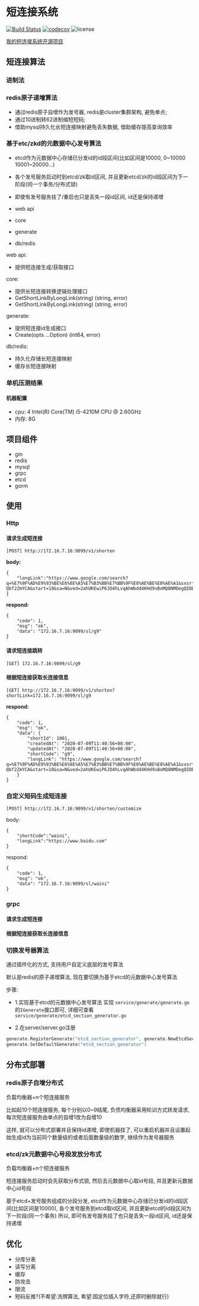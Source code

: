 # 短连接系统

[![Build Status](https://travis-ci.org/liangjfblue/shortlink.svg?branch=master)](https://travis-ci.org/liangjfblue/shortlink)
[![codecov](https://codecov.io/gh/liangjfblue/shortlink/branch/master/graph/badge.svg)](https://codecov.io/gh/liangjfblue/shortlink)
![license](https://img.shields.io/badge/license-Apache--2.0-green.svg)

[我的短连接系统开源项目](https://github.com/liangjfblue/shortlink)

## 短连接算法
### 进制法
### redis原子递增算法
- 通过redis原子自增作为发号器, redis是cluster集群架构, 避免单点; 
- 通过10进制转62进制缩短短码; 
- 借助mysql持久化长短连接映射避免丢失数据, 借助缓存提高查询效率


### 基于etc/zkd的元数据中心发号算法
- etcd作为元数据中心存储已分发id的id段区间(比如区间是10000, 0~10000 10001~20000...)
- 各个发号服务启动时到etcd/zk取id区间, 并且更新etcd/zk的id段区间为下一阶段(同一个事务/分布式锁)
- 即使有发号服务挂了/重启也只是丢失一段id区间, id还是保持递增

- web api
- core
- generate
- db/redis

web api:
- 提供短连接生成/获取接口

core:
- 提供长短连接转换逻辑处理接口
- GetShortLinkByLongLink(string) (string, error)
- GetShortLinkByLongLink(string) (string, error)

generate:
- 提供短连接id生成接口
- Create(opts ...Option) (int64, error)

db/redis:
- 持久化存储长短连接映射
- 缓存长短连接映射

### 单机压测结果
#### 机器配置
- cpu: 4  Intel(R) Core(TM) i5-4210M CPU @ 2.60GHz
- 内存: 8G


## 项目组件
- gin
- redis
- mysql
- grpc
- etcd
- gorm

## 使用
### Http
#### 请求生成短连接
```[POST] http://172.16.7.16:9099/v1/shorten```

**body:**

    {
        "longLink":"https://www.google.com/search?q=%E7%9F%AD%E9%93%BE%E6%8E%A5%E7%B3%BB%E7%BB%9F%E8%AE%BE%E8%AE%A1&sxsrf=ALeKk01rFpwiLcx4dNPmy5Fylgy5lvHZRg:1594121387265&ei=q1wEX8_mD5vr-Qbf2ZmYCA&start=10&sa=N&ved=2ahUKEwiP6JD4hLvqAhWbdd4KHd9sBoMQ8NMDegQIDBBG&biw=1745&bih=852"
    }

**respond:**

    {
        "code": 1,
        "msg": "ok",
        "data": "172.16.7.16:9099/sl/g9"
    }
    

#### 请求短连接跳转
```[GET] 172.16.7.16:9099/sl/g9```


#### 根据短连接获取长连接信息
```[GET] http://172.16.7.16:9099/v1/shorten?shortLink=172.16.7.16:9099/sl/g9```

**respond:**

    {
        "code": 1,
        "msg": "ok",
        "data": {
            "shortId": 1001,
            "createdAt": "2020-07-09T11:40:56+08:00",
            "updatedAt": "2020-07-09T11:40:56+08:00",
            "shortCode": "g9",
            "longLink": "https://www.google.com/search?q=%E7%9F%AD%E9%93%BE%E6%8E%A5%E7%B3%BB%E7%BB%9F%E8%AE%BE%E8%AE%A1&sxsrf=ALeKk01rFpwiLcx4dNPmy5Fylgy5lvHZRg:1594121387265&ei=q1wEX8_mD5vr-Qbf2ZmYCA&start=10&sa=N&ved=2ahUKEwiP6JD4hLvqAhWbdd4KHd9sBoMQ8NMDegQIDBBG&biw=1745&bih=852"
        }
    }


### 自定义短码生成短连接
```[POST] http://172.16.7.16:9099/v1/shorten/customize```

body:

    {
        "shortCode":"waini",
        "longLink":"https://www.baidu.com"
    }

respond:

    {
        "code": 1,
        "msg": "ok",
        "data": "172.16.7.16:9099/sl/waini"
    }


### grpc
#### 请求生成短连接
#### 根据短连接获取长连接信息


### 切换发号器算法
通过插件化的方式, 支持用户自定义底层的发号算法

默认是redis的原子递增算法, 现在要切换为基于etcd的元数据中心发号算法

步骤:
- 1.实现基于etcd的元数据中心发号算法
实现 ```service/generate/generate.go``` 的```IGenerate```接口即可, 详细可查看 ````service/generate/etcd_section_generator.go````

- 2.在server/server.go注册

```go
generate.RegisterGenerate("etcd_section_generator", generate.NewEtcdSectionGenerate())
generate.SetDefaultGenerate("etcd_section_generator")
```



## 分布式部署
### redis原子自增分布式
负载均衡器+n个短连接服务

比如起10个短连接服务, 每个分别以0~9结尾, 负债均衡器采用轮训方式转发请求, 每次短连接服务由单点的自增1改为自增10

这样, 就可以分布式部署并且保持id递增, 即使机器挂了, 可以重启机器并且设置起始生成id为当前同个数量级的或者后面数量级的数字, 继续作为发号器服务


### etcd/zk元数据中心号段发放分布式
负载均衡器+n个短连接服务

短连接服务启动时会先获取分布式锁, 然后去元数据中心取id号段, 并且更新元数据中心id号段

基于etcd+发号服务组成的分段分发, etcd作为元数据中心存储已分发id的id段区间(比如区间是10000), 各个发号服务到etcd取id区间, 并且更新etcd的id段区间为下一阶段(同一个事务)
所以, 即可有发号服务挂了也只是丢失一段id区间, id还是保持递增


## 优化
- 分库分表
- 读写分离
- 缓存
- 防攻击
- 限流
- 短码反推?(不希望:洗牌算法, 希望:固定位插入字符,还原时删除就行)